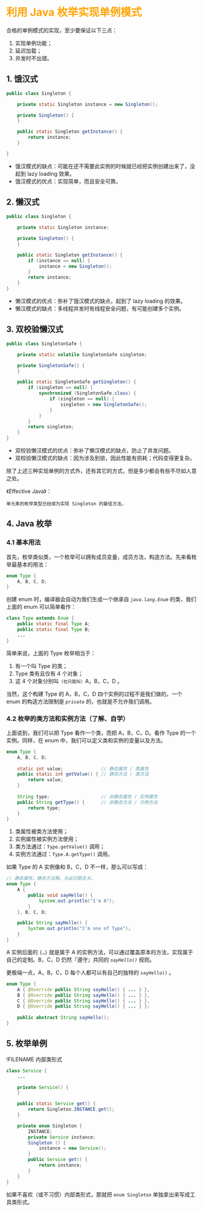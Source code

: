 # <font color="orange">利用 Java 枚举实现单例模式</font>

合格的单例模式的实现，至少要保证以下三点：

1. 实现单例功能；
2. 延迟加载；
3. 并发时不出错。 


## 1. 饿汉式

```java
public class Singleton {

    private static Singleton instance = new Singleton();

    private Singleton() {
    }

    public static Singleton getInstance() {
        return instance;
    }

}
```

- 饿汉模式的缺点：可能在还不需要此实例的时候就已经把实例创建出来了，没起到 lazy loading 效果。
- 饿汉模式的优点：实现简单，而且安全可靠。

## 2. 懒汉式

```java
public class Singleton {
    
    private static Singleton instance;

    private Singleton() {
    }

    public static Singleton getInstance() {
        if (instance == null) {
            instance = new Singleton();
        }
        return instance;
    }
}
```

- 懒汉模式的优点：弥补了饿汉模式的缺点，起到了 lazy loading 的效果。
- 懒汉模式的缺点：多线程并发时有线程安全问题，有可能创建多个实例。

## 3. 双校验懒汉式

```java
public class SingletonSafe {

    private static volatile SingletonSafe singleton;

    private SingletonSafe() {
    }

    public static SingletonSafe getSingleton() {
        if (singleton == null) {
            synchronized (SingletonSafe.class) {
                if (singleton == null) {
                    singleton = new SingletonSafe();
                }
            }
        }
        return singleton;
    }
}
```

- 双校验懒汉模式的优点：弥补了懒汉模式的缺点，防止了并发问题。
- 双校验懒汉模式的缺点：因为涉及到锁，因此性能有损耗；代码变得更复杂。

除了上述三种实现单例的方式外，还有其它的方式，但是多少都会有些不尽如人意之处。

《Effective Java》：

    单元素的枚举类型已经成为实现 Singleton 的最佳方法。


## 4. Java 枚举

### 4.1 基本用法

首先，枚举类似类，一个枚举可以拥有成员变量，成员方法，构造方法。先来看枚举最基本的用法：

```java
enum Type {
    A, B, C, D;
}
```

创建 enum 时，编译器会自动为我们生成一个继承自 *`java.lang.Enum`* 的类，我们上面的 enum 可以简单看作：

```java
class Type extends Enum {
    public static final Type A;
    public static final Type B;
    ...
}
```

简单来说，上面的 Type 枚举相当于：

1. 有一个叫 Type 的类；
2. Type 类有且仅有 4 个对象；
3. 这 4 个对象分别叫<small>（也只能叫）</small>A，B，C，D 。

当然，这个构建 Type 的 A，B，C，D 四个实例的过程不是我们做的，一个 enum 的构造方法限制是 *`private`* 的，也就是不允许我们调用。

### 4.2 枚举的类方法和实例方法（了解、自学）

上面说到，我们可以把 Type 看作一个类，而把 A，B，C，D。看作 Type 的一个实例。同样，在 enum 中，我们可以定义类和实例的变量以及方法。

```java
enum Type {
    A, B, C, D;
 
    static int value;              // 静态属性 / 类属性
    public static int getValue() { // 静态方法 / 类方法
        return value;
    }
 
    String type;                   // 非静态属性 / 实例属性 
    public String getType() {      // 非静态方法 / 示例方法
        return type;
    }
}
```

1. 类属性被类方法使用；
2. 实例属性被实例方法使用；
3. 类方法通过：`Type.getValue()` 调用；
4. 实例方法通过：`Type.A.getType()` 调用。

如果 Type 的 A 实例像和 B，C，D 不一样，那么可以写成：

```java
// 静态属性、静态方法略。与此问题无关。
enum Type {
    A {
        public void sayHello() {
            System.out.println("I'm A");
        }
    }, B, C, D;

    public String sayHello() {
        System.out.println("I'm one of Type");
    }
}
```

A 实例后面的 `{…}` 就是属于 A 的实例方法，可以通过覆盖原本的方法，实现属于自己的定制。B，C，D 仍然『遵守』共同的 *`sayHello()`* 规则。

更极端一点，A，B，C，D 每个人都可以有自己的独特的 `sayHello()` 。

```java
enum Type {
    A { @Override public String sayHello() { ... } },
    B { @Override public String sayHello() { ... } },
    C { @Override public String sayHello() { ... } },
    D { @Override public String sayHello() { ... } };
 
    public abstract String sayHello();
}
```

## 5. 枚举单例

!FILENAME 内部类形式
```java
class Service {
    ...

    private Service() {
    }

    public static Service get() {
        return Singleton.INSTANCE.get();
    }

    private enum Singleton {
        INSTANCE;
        private Service instance;
        Singleton () {
            instance = new Service();
        }
        public Service get() {
            return instance;
        }
    }
}

```

如果不喜欢（或不习惯）内部类形式，那就把 `enum Singleton` 单独拿出来写成工具类形式。

